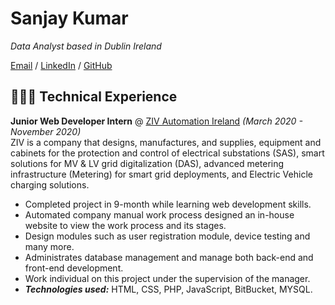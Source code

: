 # Sanjay Kumar

_Data Analyst based in Dublin Ireland_ <br>

[Email](mailto:sanjaymaheshwari595@gmail.com) / [LinkedIn](https://www.linkedin.com/in/sanjay1995/) / [GitHub](https://github.com/sanjukladher/)

## 👩🏼‍💻 Technical Experience

**Junior Web Developer Intern** @ [ZIV Automation Ireland](https://www.zivautomation.com/) _(March 2020 - November 2020)_ <br>
ZIV is a company that designs, manufactures, and supplies, equipment and cabinets for the protection and control of electrical substations (SAS), smart solutions for MV & LV grid digitalization (DAS), advanced metering infrastructure (Metering) for smart grid deployments, and Electric Vehicle charging solutions.
  - Completed project in 9-month while learning web development skills.
  - Automated company manual work process designed an in-house website to view the work process and its stages.
  - Design modules such as user registration module, device testing and many more.
  - Administrates database management and manage both back-end and front-end development.
  - Work individual on this project under the supervision of the manager.
  - **_Technologies used:_** HTML, CSS, PHP, JavaScript, BitBucket, MYSQL.
<br><br>
